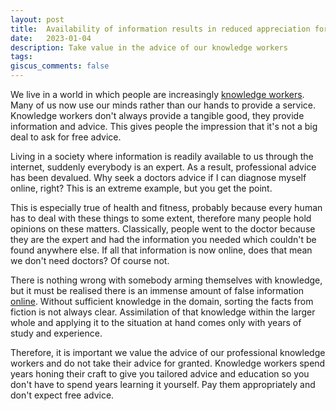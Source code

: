 ```yaml
---
layout: post
title:  Availability of information results in reduced appreciation for knowledge workers
date:   2023-01-04
description: Take value in the advice of our knowledge workers
tags:
giscus_comments: false
---
```


We live in a world in which people are increasingly [knowledge workers](https://en.wikipedia.org/wiki/Knowledge_worker). Many of us now use our minds rather than our hands to provide a service. Knowledge workers don't always provide a tangible good, they provide information and advice. This gives people the impression that it's not a big deal to ask for free advice. 

Living in a society where information is readily available to us through the internet, suddenly everybody is an expert. As a result, professional advice has been devalued. Why seek a doctors advice if I can diagnose myself online, right? This is an extreme example, but you get the point. 

This is especially true of health and fitness, probably because every human has to deal with these things to some extent, therefore many people hold opinions on these matters. Classically, people went to the doctor because they are the expert and had the information you needed which couldn't be found anywhere else. If all that information is now online, does that mean we don't need doctors? Of course not.

There is nothing wrong with somebody arming themselves with knowledge, but it must be realised there is an immense amount of false information [online](https://www.youtube.com/watch?v=YWdD206eSv0). Without sufficient knowledge in the domain, sorting the facts from fiction is not always clear. Assimilation of that knowledge within the larger whole and applying it to the situation at hand comes only with years of study and experience. 

Therefore, it is important we value the advice of our professional knowledge workers and do not take their advice for granted. Knowledge workers spend years honing their craft to give you tailored advice and education so you don't have to spend years learning it yourself. Pay them appropriately and don't expect free advice.